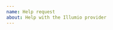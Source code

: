 ```yaml
---
name: Help request
about: Help with the Illumio provider
---
```


<!-- Provide the details of your request -->
